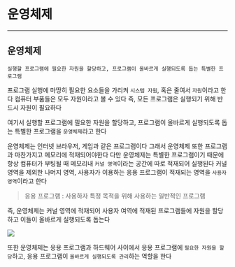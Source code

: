 # 운영체제
---
## 운영체제
```
실행할 프로그램에 필요한 자원을 할당하고, 프로그램이 올바르게 실행되도록 돕는 특별한 프로그램
```
프로그램 실행에 마땅히 필요한 요소들을 가리켜 `시스템 자원`, 혹은 줄여서 `자원`이라고 한다
컴퓨터 부품들은 모두 자원이라고 볼 수 있다
즉, 모든 프로그램은 실행되기 위해 반드시 자원이 필요하다

여기서 실행할 프로그램에 필요한 자원을 할당하고, 프로그램이 올바르게 실행되도록 돕는 특별한 프로그램을 `운영체제`라고 한다

운영체제는 인터넷 브라우저, 게임과 같은 프로그램이다
그래서 운영체제 또한 프로그램과 마찬가지고 메모리에 적재되어야한다
다만 운영체제는 특별한 프로그램이기 때문에 항상 컴퓨터가 부팅될 때 메모리내 `커널 영역`이라는 공간에 따로 적재되어 실행된다
커널영역을 제외한 나머지 영역, 사용자가 이용하는 응용 프로그램이 적재되는 영역을 `사용자 영역`이라고 한다
> 응용 프로그램 : 사용하자 특정 목적을 위해 사용하는 일반적인 프로그램

즉, 운영체제는 커널 영역에 적재되어 사용자 여역에 적재된 프로그램들에 자원을 할당하고 이들이 올바르게 실행되도록 돕는다

![](https://velog.velcdn.com/images/t990421/post/5de45838-8a03-4121-a52e-a1d9cc5e5deb/image.png)

또한 운영체제는 응용 프로그램과 하드웨어 사이에서 응용 프로그램에 `필요한 자원을 할당`하고, 응용 프로그램이 `올바르게 실행되도록 관리`하는 역할을 한다